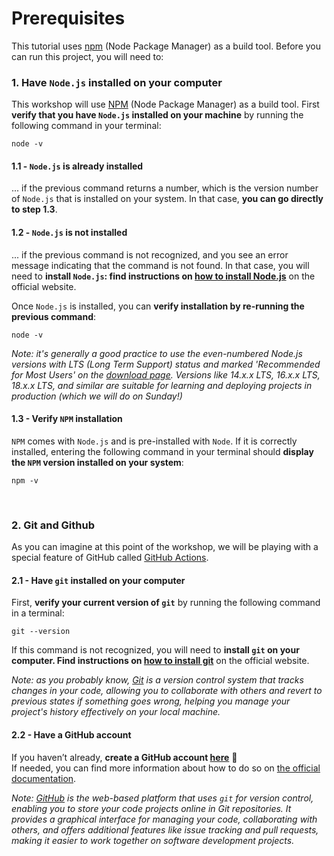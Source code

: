 # Prerequisites

This tutorial uses [npm](https://www.npmjs.com/) (Node Package Manager) as a build tool. Before you can run this project, you will need to:   


### 1. Have `Node.js` installed on your computer

This workshop will use [NPM](https://www.npmjs.com/) (Node Package Manager) as a build tool.
First **verify that you have `Node.js` installed on your machine** by running the following command in your terminal:
```
node -v
```
  #### 1.1 - `Node.js` is already installed
  ... if the previous command returns a number, which is the version number of `Node.js` that is installed on your system. In that case, **you can go directly to step 1.3**.
  
  #### 1.2 - `Node.js` is not installed
 ... if the previous command is not recognized, and you see an error message indicating that the command is not found. 
 In that case, you will need to **install `Node.js`: find instructions on [how to install Node.js](https://nodejs.org/en/download/)** on the official website. 

Once `Node.js` is installed, you can **verify installation by re-running the previous command**:  
```
node -v
```

*Note: it's generally a good practice to use the even-numbered Node.js versions with LTS (Long Term Support) status and marked 'Recommended for Most Users' on the [download page](https://nodejs.org/en/download). Versions like 14.x.x LTS, 16.x.x LTS, 18.x.x LTS, and similar are suitable for learning and deploying projects in production (which we will do on Sunday!)*


#### 1.3 - Verify `NPM` installation
`NPM` comes with `Node.js` and is pre-installed with `Node`. If it is correctly installed, entering the following command in your terminal should **display the `NPM` version installed on your system**:
```
npm -v
```

&nbsp; &nbsp;

### 2. Git and Github 

As you can imagine at this point of the workshop, we will be playing with a special feature of GitHub called [GitHub Actions](https://github.com/features/actions).


#### 2.1 - Have `git` installed on your computer

First, **verify your current version of `git`** by running the following command in a terminal:
```
git --version
```

If this command is not recognized, you will need to **install `git` on your computer. Find instructions on [how to install git](https://git-scm.com/book/en/v2/Getting-Started-Installing-Git)** on the official website.

*Note: as you probably know, [Git](https://git-scm.com/) is a version control system that tracks changes in your code, allowing you to collaborate with others and revert to previous states if something goes wrong, helping you manage your project's history effectively on your local machine.*
 
#### 2.2 - Have a GitHub account

If you haven’t already, **create a GitHub account [here](https://github.com/signup)** 🐙    
If needed, you can find more information about how to do so on [the official documentation](https://docs.github.com/en/get-started/onboarding/getting-started-with-your-github-account). 

*Note: [GitHub](https://github.com/) is the web-based platform that uses `git` for version control, enabling you to store your code projects online in Git repositories. It provides a graphical interface for managing your code, collaborating with others, and offers additional features like issue tracking and pull requests, making it easier to work together on software development projects.*
